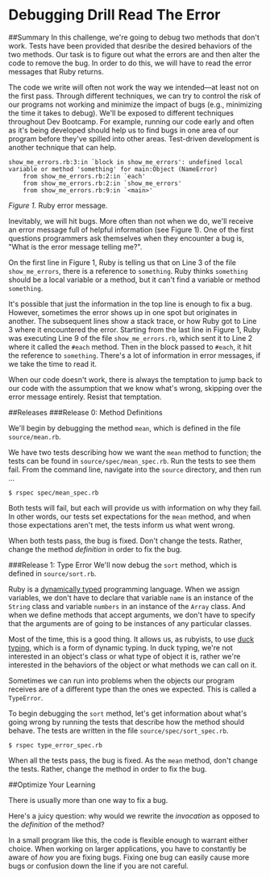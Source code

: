 # Debugging Drill Read The Error

##Summary
In this challenge, we're going to debug two methods that don't work.  Tests have been provided that desribe the desired behaviors of the two methods.  Our task is to figure out what the errors are and then alter the code to remove the bug. In order to do this, we will have to read the error messages that Ruby returns.

The code we write will often not work the way we intended—at least not on the first pass.  Through different techniques, we can try to control the risk of our programs not working and minimize the impact of bugs (e.g., minimizing the time it takes to debug).  We'll be exposed to different techniques throughout Dev Bootcamp.  For example, running our code early and often as it's being developed should help us to find bugs in one area of our program before they've spilled into other areas.  Test-driven development is another technique that can help.

```
show_me_errors.rb:3:in `block in show_me_errors': undefined local variable or method 'something' for main:Object (NameError)
	from show_me_errors.rb:2:in `each'
	from show_me_errors.rb:2:in `show_me_errors'
	from show_me_errors.rb:9:in `<main>'
```
*Figure 1.*  Ruby error message.

Inevitably, we will hit bugs.  More often than not when we do, we'll receive an error message full of helpful information (see Figure 1).  One of the first questions programmers ask themselves when they encounter a bug is, "What is the error message telling me?".

On the first line in Figure 1, Ruby is telling us that on Line 3 of the file `show_me_errors`, there is a reference to `something`.  Ruby thinks `something` should be a local variable or a method, but it can't find a variable or method `something`.

It's possible that just the information in the top line is enough to fix a bug.  However, sometimes the error shows up in one spot but originates in another.  The subsequent lines show a stack trace, or how Ruby got to Line 3 where it encountered the error.  Starting from the last line in Figure 1, Ruby was executing Line 9 of the file `show_me_errors.rb`, which sent it to Line 2 where it called the `#each` method.  Then in the block passed to `#each`, it hit the reference to `something`.  There's a lot of information in error messages, if we take the time to read it.

When our code doesn't work, there is always the temptation to jump back to our code with the assumption that we know what's wrong, skipping over the error message entirely.  Resist that temptation.


##Releases
###Release 0: Method Definitions 

We'll begin by debugging the method `mean`, which is defined in the file `source/mean.rb`.  

We have two tests describing how we want the `mean` method to function; the tests can be found in `source/spec/mean_spec.rb`. Run the tests to see them fail.  From the command line, navigate into the `source` directory, and then run ...

```
$ rspec spec/mean_spec.rb
```

Both tests will fail, but each will provide us with information on why they fail.  In other words, our tests set expectations for the `mean` method, and when those expectations aren't met, the tests inform us what went wrong.  

When both tests pass, the bug is fixed. Don't change the tests.  Rather, change the method *definition* in order to fix the bug.  


###Release 1: Type Error
We'll now debug the `sort` method, which is defined in `source/sort.rb`.

Ruby is a [dynamically typed](http://en.wikipedia.org/wiki/Type_system#Dynamic_typing) programming language.  When we assign variables, we don't have to declare that variable `name` is an instance of the `String` class and variable `numbers` in an instance of the `Array` class.  And when we define methods that accept arguments, we don't have to specify that the arguments are of going to be instances of any particular classes.

Most of the time, this is a good thing.  It allows us, as rubyists, to use [duck typing](http://en.wikipedia.org/wiki/Duck_typing#In_Ruby), which is a form of dynamic typing.  In duck typing, we're not interested in an object's class or what type of object it is, rather we're interested in the behaviors of the object or what methods we can call on it.

Sometimes we can run into problems when the objects our program receives are of a different type than the ones we expected. This is called a `TypeError`.

To begin debugging the `sort` method, let's get information about what's going wrong by running the tests that describe how the method should behave.  The tests are written in the file `source/spec/sort_spec.rb`.

```
$ rspec type_error_spec.rb
```

When all the tests pass, the bug is fixed. As the `mean` method, don't change the tests.  Rather, change the method in order to fix the bug.  


##Optimize Your Learning

There is usually more than one way to fix a bug.

Here's a juicy question: why would we rewrite the _invocation_ as opposed to the _definition_ of the method?

In a small program like this, the code is flexible enough to warrant either choice. When working on larger applications, you have to constantly be aware of _how_ you are fixing bugs. Fixing one bug can easily cause more bugs or confusion down the line if you are not careful.

